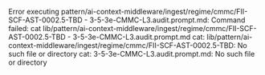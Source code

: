 Error executing pattern/ai-context-middleware/ingest/regime/cmmc/FII-SCF-AST-0002.5-TBD - 3-5-3e-CMMC-L3.audit.prompt.md: Command failed: cat lib/pattern/ai-context-middleware/ingest/regime/cmmc/FII-SCF-AST-0002.5-TBD - 3-5-3e-CMMC-L3.audit.prompt.md
cat: lib/pattern/ai-context-middleware/ingest/regime/cmmc/FII-SCF-AST-0002.5-TBD: No such file or directory
cat: 3-5-3e-CMMC-L3.audit.prompt.md: No such file or directory
